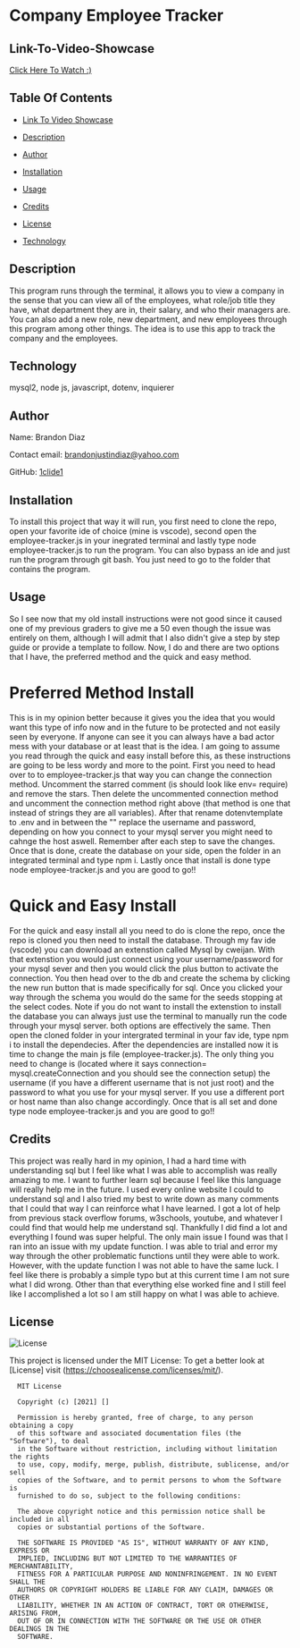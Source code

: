 # Company Employee Tracker
## Link-To-Video-Showcase

[Click Here To Watch :)](https://youtu.be/Z3ClRWI3U8s)

## Table Of Contents

* [Link To Video Showcase](#Link-To-Video-Showcase)
 
* [Description](#Description)
  
* [Author](#Author)
  
* [Installation](#Installation)
  
* [Usage](#Usage)
  
* [Credits](#Credits)
  
* [License](#License)
  
* [Technology](#Technology)
  
## Description
  
This program runs through the terminal, it allows you to view a company in the sense that you can view all of the employees, what role/job title they have, what department they are in, their salary, and who their managers are. You can also add a new role, new department, and new employees through this program among other things. The idea is to use this app to track the company and the employees.
  
## Technology
  
mysql2, node js, javascript, dotenv, inquierer
  
## Author
  
Name: Brandon Diaz
  
Contact email: brandonjustindiaz@yahoo.com
  
GitHub: [1clide1](https://github.com/1clide1) 

  
## Installation
  
To install this project that way it will run, you first need to clone the repo, open your favorite ide of choice (mine is vscode), second open the employee-tracker.js in your inegrated terminal and lastly type node employee-tracker.js to run the program. You can also bypass an ide and just run the program through git bash. You just need to go to the folder that contains the program.
  
## Usage
  
So I see now that my old install instructions were not good since it caused one of my previous graders to give me a 50 even though the issue was entirely on them, although I will admit that I also didn't give a step by step guide or provide a template to follow. Now, I do and there are two options that I have, the preferred method and the quick and easy method.

# Preferred Method Install
This is in my opinion better because it gives you the idea that you would want this type of info now and in the future to be protected and not easily seen by everyone. If anyone can see it you can always have a bad actor mess with your database or at least that is the idea. I am going to assume you read through the quick and easy install before this, as these instructions are going to be less wordy and more to the point. First you need to head over to to employee-tracker.js that way you can change the connection method. Uncomment the starred comment (is should look like env= require) and remove the stars. Then delete the uncommented connection method and uncomment the connection method right above (that method is one that instead of strings they are all variables). After that rename dotenvtemplate to .env and in between the "" replace the username and password, depending on how you connect to your mysql server you might need to cahnge the host aswell. Remember after each step to save the changes. Once that is done, create the database on your side, open the folder in an integrated terminal and type npm i. Lastly once that install is done type node employee-tracker.js and you are good to go!!

# Quick and Easy Install 

For the quick and easy install all you need to do is clone the repo, once the repo is cloned you then need to install the database. Through my fav ide (vscode) you can download an extenstion called Mysql by cweijan. With that extenstion you would just connect using your username/password for your mysql sever and then you would click the plus button to activate the connection. You then head over to the db and create the schema by clicking the new run button that is made specifically for sql. Once you clicked your way through the schema you would do the same for the seeds stopping at the select codes. Note if you do not want to install the extenstion to install the database you can always just use the terminal to manually run the code through your mysql server. both options are effectively the same. Then open the cloned folder in your intergrated terminal in your fav ide, type npm i to install the dependecies. After the dependencies are installed now it is time to change the main js file (employee-tracker.js). The only thing you need to change is (located where it says connection= mysql.createConnection and you should see the connection setup) the username (if you have a different username that is not just root) and the password to what you use for your mysql server. If you use a different port or host name than also change accordingly. Once that is all set and done type node employee-tracker.js and you are good to go!!
  
## Credits
  
This project was really hard in my opinion, I had a hard time with understanding sql but I feel like what I was able to accomplish was really amazing to me. I want to further learn sql because I feel like this language will really help me in the future. I used every online website I could to understand sql and I also tried my best to write down as many comments that I could that way I can reinforce what I have learned. I got a lot of help from previous stack overflow forums, w3schools, youtube, and whatever I could find that would help me understand sql. Thankfully I did find a lot and everything I found was super helpful. The only main issue I found was that I ran into an issue with my update function. I was able to trial and error my way through the other problematic functions until they were able to work. However, with the update function I was not able to have the same luck. I feel like there is probably a simple typo but at this current time I am not sure what I did wrong. Other than that everything else worked fine and I still feel like I accomplished a lot so I am still happy on what I was able to achieve.
  
## License
  
![License](https://img.shields.io/static/v1?label=license&message=MIT&color=yellow) 

  
This project is licensed under the MIT License: To get a better look at [License] visit (https://choosealicense.com/licenses/mit/).
  

      MIT License

      Copyright (c) [2021] []
      
      Permission is hereby granted, free of charge, to any person obtaining a copy
      of this software and associated documentation files (the "Software"), to deal
      in the Software without restriction, including without limitation the rights
      to use, copy, modify, merge, publish, distribute, sublicense, and/or sell
      copies of the Software, and to permit persons to whom the Software is
      furnished to do so, subject to the following conditions:
      
      The above copyright notice and this permission notice shall be included in all
      copies or substantial portions of the Software.
      
      THE SOFTWARE IS PROVIDED "AS IS", WITHOUT WARRANTY OF ANY KIND, EXPRESS OR
      IMPLIED, INCLUDING BUT NOT LIMITED TO THE WARRANTIES OF MERCHANTABILITY,
      FITNESS FOR A PARTICULAR PURPOSE AND NONINFRINGEMENT. IN NO EVENT SHALL THE
      AUTHORS OR COPYRIGHT HOLDERS BE LIABLE FOR ANY CLAIM, DAMAGES OR OTHER
      LIABILITY, WHETHER IN AN ACTION OF CONTRACT, TORT OR OTHERWISE, ARISING FROM,
      OUT OF OR IN CONNECTION WITH THE SOFTWARE OR THE USE OR OTHER DEALINGS IN THE
      SOFTWARE.
   
